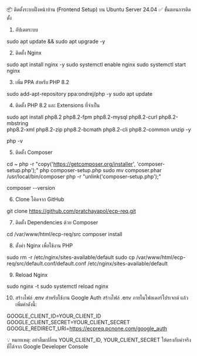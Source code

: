 📦 ติดตั้งระบบฝั่งหน้าบ้าน (Frontend Setup) บน Ubuntu Server 24.04
✅ ขั้นตอนการติดตั้ง
1. อัปเดตระบบ

sudo apt update && sudo apt upgrade -y

2. ติดตั้ง Nginx

sudo apt install nginx -y
sudo systemctl enable nginx
sudo systemctl start nginx

3. เพิ่ม PPA สำหรับ PHP 8.2

sudo add-apt-repository ppa:ondrej/php -y
sudo apt update

4. ติดตั้ง PHP 8.2 และ Extensions ที่จำเป็น

sudo apt install php8.2 php8.2-fpm php8.2-mysql php8.2-curl php8.2-mbstring \
php8.2-xml php8.2-zip php8.2-bcmath php8.2-cli php8.2-common unzip -y

php -v

5. ติดตั้ง Composer

cd ~
php -r "copy('https://getcomposer.org/installer', 'composer-setup.php');"
php composer-setup.php
sudo mv composer.phar /usr/local/bin/composer
php -r "unlink('composer-setup.php');"

composer --version

6. Clone โค้ดจาก GitHub

git clone https://github.com/pratchayapol/ecp-req.git

7. ติดตั้ง Dependencies ด้วย Composer

cd /var/www/html/ecp-req/src
composer install

8. ตั้งค่า Nginx เพื่อใช้งาน PHP

sudo rm -r /etc/nginx/sites-available/default
sudo cp /var/www/html/ecp-req/src/default.conf/default.conf /etc/nginx/sites-available/default

9. Reload Nginx

sudo nginx -t
sudo systemctl reload nginx

10. สร้างไฟล์ .env สำหรับใช้งาน Google Auth
สร้างไฟล์ .env ภายในโฟลเดอร์โปรเจกต์ แล้วเพิ่มค่าดังนี้:

GOOGLE_CLIENT_ID=YOUR_CLIENT_ID
GOOGLE_CLIENT_SECRET=YOUR_CLIENT_SECRET
GOOGLE_REDIRECT_URI=https://ecpreq.pcnone.com/google_auth

💡 หมายเหตุ: อย่าลืมเปลี่ยน YOUR_CLIENT_ID, YOUR_CLIENT_SECRET ให้ตรงกับค่าจริงที่ได้จาก Google Developer Console